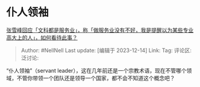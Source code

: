 # 仆人领袖

[张雪峰回应「文科都是服务业」，称「做服务业没有不好，我是提醒以为某些专业高大上的人」，如何看待此事？](https://www.zhihu.com/question/634065846/answer/3325175040)

> Author: #NellNell
> Last update: [编辑于 2023-12-14]
> Link:
> Tag:
> 评论区:
> 泛讨论:

“仆人领袖”（servant leader），这在几年前还是一个宗教术语，现在不管哪个领域，不管你带领一个团队还是领导一个国家，都不会不知道这个概念吧？
